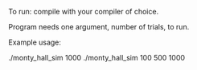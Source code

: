 To run: compile with your compiler of choice. 

Program needs one argument, number of trials, to run. 

Example usage: 

./monty_hall_sim 1000
./monty_hall_sim 100 500 1000 